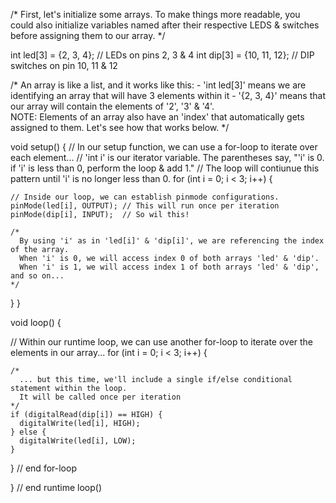 /* First, let's initialize some arrays. 
To make things more readable, you could also initialize 
variables named after their respective LEDS & switches before assigning them to our array. */

int led[3] = {2, 3, 4}; // LEDs on pins 2, 3 & 4
int dip[3] = {10, 11, 12}; // DIP switches on pin 10, 11 & 12

/* 
  An array is like a list, and it works like this:
    - 'int led[3]' means we are identifying an array that will have 3 elements within it
    - '{2, 3, 4}' means that our array will contain the elements of '2', '3' & '4'.  
  NOTE: Elements of an array also have an 'index' that automatically gets assigned to them. Let's see how that works below.
*/

void setup() {
  // In our setup function, we can use a for-loop to iterate over each element...
  // 'int i' is our iterator variable. The parentheses say, "'i' is 0. if 'i' is less than 0, perform the loop & add 1."
  // The loop will contiunue this pattern until 'i' is no longer less than 0.
  for (int i = 0; i < 3; i++) { 

    // Inside our loop, we can establish pinmode configurations.
    pinMode(led[i], OUTPUT); // This will run once per iteration
    pinMode(dip[i], INPUT);  // So wil this!

    /*
      By using 'i' as in 'led[i]' & 'dip[i]', we are referencing the index of the array.
      When 'i' is 0, we will access index 0 of both arrays 'led' & 'dip'.
      When 'i' is 1, we will access index 1 of both arrays 'led' & 'dip', and so on...
    */

  }
}

void loop() {

  // Within our runtime loop, we can use another for-loop to iterate over the elements in our array...
  for (int i = 0; i < 3; i++) {

    /* 
      ... but this time, we'll include a single if/else conditional statement within the loop.
      It will be called once per iteration 
    */
    if (digitalRead(dip[i]) == HIGH) { 
      digitalWrite(led[i], HIGH);
    } else {
      digitalWrite(led[i], LOW);
    }

  } // end for-loop

} // end runtime loop()
